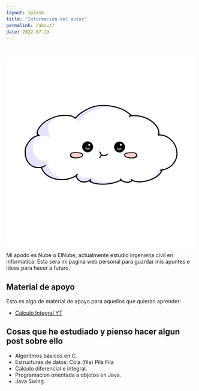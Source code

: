 ```yaml
---
layout: splash
title: "Información del autor"
permalink: /about/
date: 2022-07-19
---
```


<br>

<p align="center">
<img src="/assets/images/avatar.png">
</p>

Mi apodo es Nube o ElNube, actualmente estudio ingenieria civil en informatica.
Esta sera mi pagina web personal para guardar mis apuntes e ideas para hacer a futuro.

## Material de apoyo
Esto es algo de material de apoyo para aquellos que quieran aprender:
- [Calculo Integral YT](https://www.youtube.com/playlist?list=PLzBJV-lsTbLZdaUYYy50Ha5EiiBt2dWU2)

## Cosas que he estudiado y pienso hacer algun post sobre ello
- Algoritmos básicos en C.
- Estructuras de datos:
    Cola (fila)
    Pila
    Fila
- Calculo diferencial e integral.
- Programacion orientada a objetos en Java.
- Java Swing.